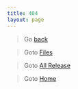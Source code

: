 ```yaml
---
title: 404
layout: page
---
```


> Go [back]({{site.baseurl}}/files)

> Goto [Files]({{site.baseurl}}/files)

> Goto [All Release](https://github.com/koumaza/android/release)

> Goto [Home]({{site.baseurl}})
